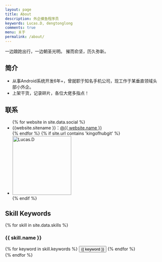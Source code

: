 ```yaml
---
layout: page
title: About
description: 外企摸鱼程序员
keywords: Lucas.D, dengtonglong
comments: true
menu: 关于
permalink: /about/
---
```


一边踉跄出行，一边朝圣光明。
摧而俞坚，历久弥新。


## 简介

<ul>
<li>从事Android系统开发6年+，曾就职于知名手机公司，现工作于某垂直领域头部小外企。</li>
<li>上架干货，记录碎片，各位大佬多指点！</li>

</ul>


## 联系

<ul>
{% for website in site.data.social %}
<li>{{website.sitename }}：<a href="{{ website.url }}" target="_blank">@{{ website.name }}</a></li>
{% endfor %}
{% if site.url contains 'kingofhubgit' %}
<li>
<img style="height:192px;width:192px;border:1px solid lightgrey;" src="{{ site.url }}/assets/images/qrcode.jpg" alt="Lucas.D" />
</li>
{% endif %}
</ul>


## Skill Keywords

{% for skill in site.data.skills %}
### {{ skill.name }}
<div class="btn-inline">
{% for keyword in skill.keywords %}
<button class="btn btn-outline" type="button">{{ keyword }}</button>
{% endfor %}
</div>
{% endfor %}
